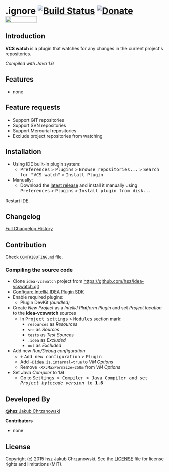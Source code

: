 .ignore [![Build Status](https://travis-ci.org/hsz/idea-vcswatch.svg)](https://travis-ci.org/hsz/idea-gitignore) [![Donate](https://www.paypalobjects.com/en_US/i/btn/btn_donate_SM.gif)](https://www.paypal.com/cgi-bin/webscr?cmd=_s-xclick&hosted_button_id=SJAU4XWQ584QL) <a href="http://blockchain.info/address/1BUbqKrUBmGGSnMybzGCsJyAWJbh4CcwE1"><img src="https://www.gnu.org/software/octave/images/donate-bitcoin.png" width="100" height="21"/></a>
==================


Introduction
------------

**VCS watch** is a plugin that watches for any changes in the current project's repositories.

*Compiled with Java 1.6*


Features
--------

- none


Feature requests
----------------

- Support GIT repositories
- Support SVN repositories
- Support Mercurial repositories
- Exclude project repositories from watching


Installation
------------

- Using IDE built-in plugin system:
  - <kbd>Preferences</kbd> > <kbd>Plugins</kbd> > <kbd>Browse repositories...</kbd> > <kbd>Search for "VCS watch"</kbd> > <kbd>Install Plugin</kbd>
- Manually:
  - Download the [latest release][latest-release] and install it manually using <kbd>Preferences</kbd> > <kbd>Plugins</kbd> > <kbd>Install plugin from disk...</kbd>
  
Restart IDE.


Changelog
---------

[Full Changelog History](./CHANGELOG.md)


Contribution
------------

Check [`CONTRIBUTING.md`](./CONTRIBUTING.md) file.

### Compiling the source code

- Clone `idea-vcswatch` project from https://github.com/hsz/idea-vcswatch.git
- [Configure IntelliJ IDEA Plugin SDK][idea-sdk-configuration]
- Enable required plugins:
  - Plugin DevKit *(bundled)*
- Create *New Project* as a *IntelliJ Platform Plugin* and set *Project location* to the **idea-vcswatch** sources
  - In <kbd>Project settings</kbd> > <kbd>Modules</kbd> section mark:
    - `resources` as *Resources*
    - `src` as *Sources*
    - `tests` as *Test Sources*
    - `.idea` as *Excluded*
    - `out` as *Excluded*
- Add new *Run/Debug configuration*
  - <kbd>+</kbd> <kbd>Add new configuration</kbd> > <kbd>Plugin</kbd>
  - Add `-Didea.is.internal=true` to *VM Options*
  - Remove `-XX:MaxPermSize=250m` from *VM Options*
- Set *Java Compiler* to **1.6**
  - Go to <kbd>Settings<kbd> > <kbd>Compiler</kbd> > <kbd>Java Compiler</kbd> and set *Project bytecode version* to **1.6**

Developed By
------------

[**@hsz** Jakub Chrzanowski][hsz]


**Contributors**

- none


License
-------

Copyright (c) 2015 hsz Jakub Chrzanowski. See the [LICENSE](./LICENSE) file for license rights and limitations (MIT).

    
[idea-sdk-configuration]: http://confluence.jetbrains.com/display/IntelliJIDEA/Prerequisites
[build-xml]:              ./build.xml
[hsz]:                    http://hsz.mobi
[latest-release]:         https://github.com/hsz/idea-gitignore/releases/latest